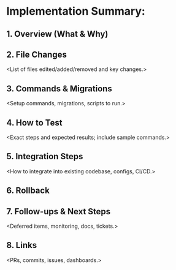 # Implementation Summary: <Short Title>

## 1. Overview (What & Why)
<Concise summary of changes and rationale.>

## 2. File Changes
<List of files edited/added/removed and key changes.>

## 3. Commands & Migrations
<Setup commands, migrations, scripts to run.>

## 4. How to Test
<Exact steps and expected results; include sample commands.>

## 5. Integration Steps
<How to integrate into existing codebase, configs, CI/CD.>

## 6. Rollback
<How to revert safely if needed.>

## 7. Follow-ups & Next Steps
<Deferred items, monitoring, docs, tickets.>

## 8. Links
<PRs, commits, issues, dashboards.>
